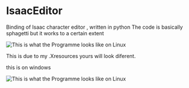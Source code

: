 # IsaacEditor
Binding of Isaac character editor , written in python
The code is basically sphagetti but it works to a certain extent

![This is what the Programme looks like on Linux ](http://i.imgur.com/EBPXKj7.png)


This is due to my .Xresources yours will look diferent.

this is on windows


![This is what the Programme looks like on Linux ](http://i.imgur.com/yEWwzzq.png)